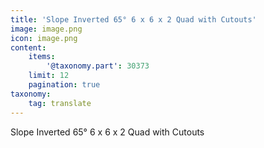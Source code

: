 ```yaml
---
title: 'Slope Inverted 65° 6 x 6 x 2 Quad with Cutouts'
image: image.png
icon: image.png
content:
    items:
        '@taxonomy.part': 30373
    limit: 12
    pagination: true
taxonomy:
    tag: translate
---
```


Slope Inverted 65° 6 x 6 x 2 Quad with Cutouts
